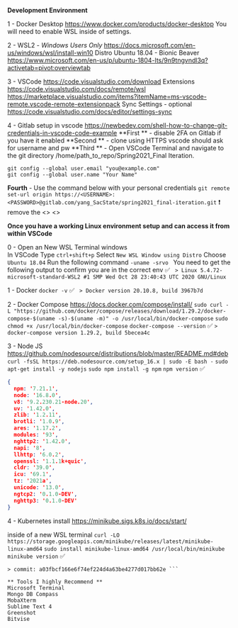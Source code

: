 **Development Environment**

1 - Docker Desktop
https://www.docker.com/products/docker-desktop
You will need to enable WSL inside of settings.

2 - WSL2 - *Windows Users Only*
https://docs.microsoft.com/en-us/windows/wsl/install-win10
Distro Ubuntu 18.04 - Bionic Beaver
https://www.microsoft.com/en-us/p/ubuntu-1804-lts/9n9tngvndl3q?activetab=pivot:overviewtab

3 - VSCode
https://code.visualstudio.com/download
Extensions
https://code.visualstudio.com/docs/remote/wsl
https://marketplace.visualstudio.com/items?itemName=ms-vscode-remote.vscode-remote-extensionpack
Sync Settings - optional 
https://code.visualstudio.com/docs/editor/settings-sync

4 - Gitlab setup in vscode
https://newbedev.com/shell-how-to-change-git-credentials-in-vscode-code-example
**First ** - disable 2FA on Gitlab if you have it enabled 
**Second ** -  clone using HTTPS vscode should ask for username and pw
**Third  ** - Open VSCode Terminal and navigate to the git directory /home/path_to_repo/Spring2021_Final Iteration. 
```
git config --global user.email "you@example.com"
git config --global user.name "Your Name"
```
**Fourth** - Use the command below with your personal credentials
```git remote set-url origin https://<USERNAME>:<PASSWORD>@gitlab.com/yang_SacState/spring2021_final-iteration.git```
:exclamation: remove the <> <>

**Once you have a working Linux environment setup and can access it from within VSCode**

0 - Open an New WSL Terminal windows  
In VSCode Type
```ctrl+shift+p```
Select
```New WSL Window using Distro```
Choose 
```Ubuntu 18.04```
Run the following command 
```-uname -srvo ```
You need to get the following output to confirm you are in the correct env 
:white_check_mark: 
``` > Linux 5.4.72-microsoft-standard-WSL2 #1 SMP Wed Oct 28 23:40:43 UTC 2020 GNU/Linux``` 

1 - Docker 
```docker -v```
:white_check_mark: 
``` > Docker version 20.10.8, build 3967b7d``` 

2 - Docker Compose
https://docs.docker.com/compose/install/
```sudo curl -L "https://github.com/docker/compose/releases/download/1.29.2/docker-compose-$(uname -s)-$(uname -m)" -o /usr/local/bin/docker-compose```
```sudo chmod +x /usr/local/bin/docker-compose```
```docker-compose --version```
:white_check_mark:
```> docker-compose version 1.29.2, build 5becea4c ```  

3 - Node JS 
https://github.com/nodesource/distributions/blob/master/README.md#deb
```curl -fsSL https://deb.nodesource.com/setup_16.x | sudo -E bash -```
```sudo apt-get install -y nodejs```
```sudo npm install -g npm```
```npm version```
:white_check_mark:
```json
{
  npm: '7.21.1',
  node: '16.8.0',
  v8: '9.2.230.21-node.20',
  uv: '1.42.0',
  zlib: '1.2.11',
  brotli: '1.0.9',
  ares: '1.17.2',
  modules: '93',
  nghttp2: '1.42.0',
  napi: '8',
  llhttp: '6.0.2',
  openssl: '1.1.1k+quic',
  cldr: '39.0',
  icu: '69.1',
  tz: '2021a',
  unicode: '13.0',
  ngtcp2: '0.1.0-DEV',
  nghttp3: '0.1.0-DEV'
}
```

4 - Kubernetes install 
https://minikube.sigs.k8s.io/docs/start/

inside of a new WSL terminal 
```curl -LO https://storage.googleapis.com/minikube/releases/latest/minikube-linux-amd64```
```sudo install minikube-linux-amd64 /usr/local/bin/minikube```
```minikube version```
:white_check_mark:
```> minikube version: v1.22.0
> commit: a03fbcf166e6f74ef224d4a63be4277d017bb62e ``` 

** Tools I highly Recommend **
Microsoft Terminal 
Mongo DB Compass
MobaXterm
Sublime Text 4
Greenshot
Bitvise

